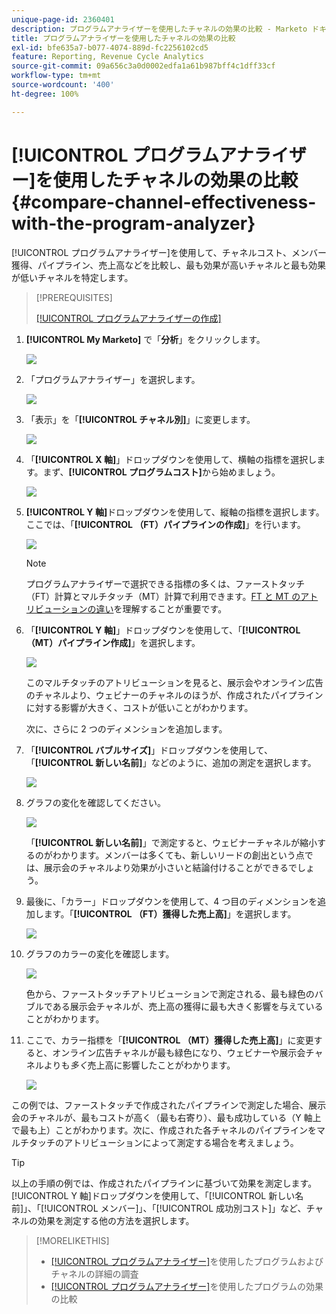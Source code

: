 ```yaml
---
unique-page-id: 2360401
description: プログラムアナライザーを使用したチャネルの効果の比較 - Marketo ドキュメント - 製品ドキュメント
title: プログラムアナライザーを使用したチャネルの効果の比較
exl-id: bfe635a7-b077-4074-889d-fc2256102cd5
feature: Reporting, Revenue Cycle Analytics
source-git-commit: 09a656c3a0d0002edfa1a61b987bff4c1dff33cf
workflow-type: tm+mt
source-wordcount: '400'
ht-degree: 100%

---
```


# [!UICONTROL プログラムアナライザー]を使用したチャネルの効果の比較 {#compare-channel-effectiveness-with-the-program-analyzer}

[!UICONTROL プログラムアナライザー]を使用して、チャネルコスト、メンバー獲得、パイプライン、売上高などを比較し、最も効果が高いチャネルと最も効果が低いチャネルを特定します。

>[!PREREQUISITES]
>
>[[!UICONTROL プログラムアナライザーの作成]](/help/marketo/product-docs/reporting/revenue-cycle-analytics/program-analytics/create-a-program-analyzer.md)

1. **[!UICONTROL My Marketo]** で「**分析**」をクリックします。

   ![](assets/image2014-9-17-18-3a36-3a13.png)

1. 「プログラムアナライザー」を選択します。

   ![](assets/image2014-9-17-18-3a36-3a40.png)

1. 「表示」を「**[!UICONTROL チャネル別]**」に変更します。

   ![](assets/image2014-9-17-18-3a36-3a59.png)

1. 「**[!UICONTROL X 軸]**」ドロップダウンを使用して、横軸の指標を選択します。まず、**[!UICONTROL プログラムコスト]**&#x200B;から始めましょう。

   ![](assets/image2014-9-17-18-3a37-3a7.png)

1. **[!UICONTROL Y 軸]**&#x200B;ドロップダウンを使用して、縦軸の指標を選択します。ここでは、「**[!UICONTROL （FT）パイプラインの作成]**」を行います。

   ![](assets/image2014-9-17-18-3a37-3a50.png)

   >[!NOTE]
   >
   >プログラムアナライザーで選択できる指標の多くは、ファーストタッチ（FT）計算とマルチタッチ（MT）計算で利用できます。[FT と MT のアトリビューションの違い](/help/marketo/product-docs/reporting/revenue-cycle-analytics/revenue-tools/attribution/understanding-attribution.md)を理解することが重要です。

1. 「**[!UICONTROL Y 軸]**」ドロップダウンを使用して、「**[!UICONTROL （MT）パイプライン作成]**」を選択します。

   ![](assets/image2014-9-17-18-3a39-3a5.png)

   このマルチタッチのアトリビューションを見ると、展示会やオンライン広告のチャネルより、ウェビナーのチャネルのほうが、作成されたパイプラインに対する影響が大きく、コストが低いことがわかります。

   次に、さらに 2 つのディメンションを追加します。

1. 「**[!UICONTROL バブルサイズ]**」ドロップダウンを使用して、「**[!UICONTROL 新しい名前]**」などのように、追加の測定を選択します。

   ![](assets/image2014-9-17-18-3a39-3a36.png)

1. グラフの変化を確認してください。

   ![](assets/image2014-9-17-18-3a39-3a55.png)

   「**[!UICONTROL 新しい名前]**」で測定すると、ウェビナーチャネルが縮小するのがわかります。メンバーは多くても、新しいリードの創出という点では、展示会のチャネルより効果が小さいと結論付けることができるでしょう。

1. 最後に、「カラー」ドロップダウンを使用して、4 つ目のディメンションを追加します。「**[!UICONTROL （FT）獲得した売上高]**」を選択します。

   ![](assets/image2014-9-17-18-3a41-3a7.png)

1. グラフのカラーの変化を確認します。

   ![](assets/image2014-9-17-18-3a41-3a19.png)

   色から、ファーストタッチアトリビューションで測定される、最も緑色のバブルである展示会チャネルが、売上高の獲得に最も大きく影響を与えていることがわかります。

1. ここで、カラー指標を「**[!UICONTROL （MT）獲得した売上高]**」に変更すると、オンライン広告チャネルが最も緑色になり、ウェビナーや展示会チャネルよりも&#x200B;_多く_&#x200B;売上高に影響したことがわかります。

   ![](assets/image2014-9-17-18-3a41-3a40.png)

この例では、ファーストタッチで作成されたパイプラインで測定した場合、展示会のチャネルが、最もコストが高く（最も右寄り）、最も成功している（Y 軸上で最も上）ことがわかります。次に、作成された各チャネルのパイプラインをマルチタッチのアトリビューションによって測定する場合を考えましょう。

>[!TIP]
>
>以上の手順の例では、作成されたパイプラインに基づいて効果を測定します。[!UICONTROL Y 軸]ドロップダウンを使用して、「[!UICONTROL 新しい名前]」、「[!UICONTROL メンバー]」、「[!UICONTROL 成功別コスト]」など、チャネルの効果を測定する他の方法を選択します。

>[!MORELIKETHIS]
>
>* [[!UICONTROL プログラムアナライザー]](/help/marketo/product-docs/reporting/revenue-cycle-analytics/program-analytics/explore-program-and-channel-details-with-the-program-analyzer.md)を使用したプログラムおよびチャネルの詳細の調査
>* [[!UICONTROL プログラムアナライザー]](/help/marketo/product-docs/reporting/revenue-cycle-analytics/program-analytics/compare-program-effectiveness-with-the-program-analyzer.md)を使用したプログラムの効果の比較
